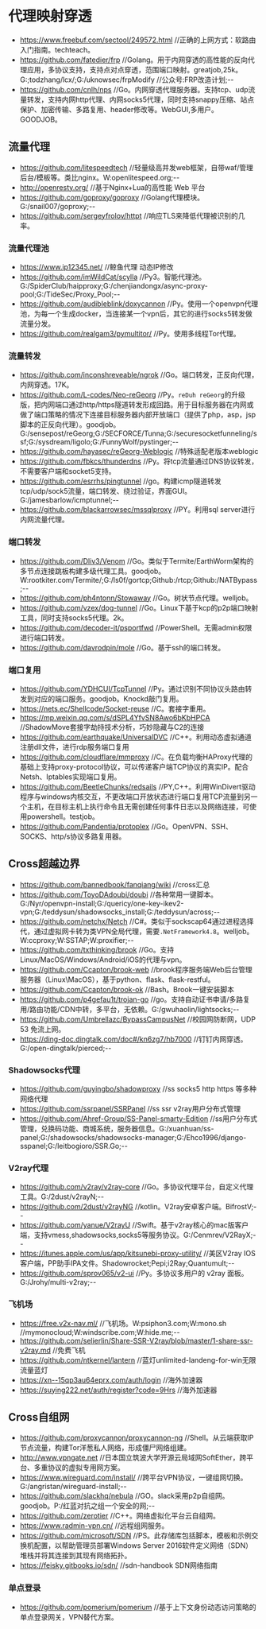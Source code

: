 # 代理映射穿透
- https://www.freebuf.com/sectool/249572.html    //正确的上网方式：软路由入门指南。techteach。
- https://github.com/fatedier/frp    //Golang。用于内网穿透的高性能的反向代理应用，多协议支持，支持点对点穿透，范围端口映射。greatjob,25k。G:;todzhang/lcx/;G:/uknowsec/frpModify //公众号:FRP改造计划;--
- https://github.com/cnlh/nps    //Go。内网穿透代理服务器。支持tcp、udp流量转发，支持内网http代理、内网socks5代理，同时支持snappy压缩、站点保护、加密传输、多路复用、header修改等。WebGUI,多用户。GOODJOB。
## 流量代理
- https://github.com/litespeedtech    //轻量级高并发web框架，自带waf/管理后台/模板等。类比nginx。W:openlitespeed.org;--
- http://openresty.org/    //基于Nginx+Lua的高性能 Web 平台
- https://github.com/goproxy/goproxy    //Golang代理模块。G:/snail007/goproxy;--
- https://github.com/sergeyfrolov/httpt    //响应TLS来降低代理被识别的几率。
### 流量代理池
- https://www.ip12345.net/    //鲸鱼代理 动态IP修改
- https://github.com/imWildCat/scylla    //Py3。智能代理池。G:/SpiderClub/haipproxy;G:/chenjiandongx/async-proxy-pool;G:/TideSec/Proxy_Pool;--
- https://github.com/audibleblink/doxycannon    //Py。使用一个openvpn代理池，为每一个生成docker，当连接某一个vpn后，其它的进行socks5转发做流量分发。
- https://github.com/realgam3/pymultitor/    //Py。使用多线程Tor代理。
### 流量转发
- https://github.com/inconshreveable/ngrok    //Go。端口转发，正反向代理，内网穿透。17K。
- https://github.com/L-codes/Neo-reGeorg    //Py。`reDuh reGeorg`的升级版，把内网端口通过http/https隧道转发形成回路。用于目标服务器在内网或做了端口策略的情况下连接目标服务器内部开放端口（提供了php，asp，jsp脚本的正反向代理）。goodjob。G:/sensepost/reGeorg;G:/SECFORCE/Tunna;G:/securesocketfunneling/ssf;G:/sysdream/ligolo;G:/FunnyWolf/pystinger;--
- https://github.com/hayasec/reGeorg-Weblogic    //特殊适配老版本weblogic
- https://github.com/fbkcs/thunderdns    //Py。将tcp流量通过DNS协议转发，不需要客户端和socket5支持。
- https://github.com/esrrhs/pingtunnel    //go。构建icmp隧道转发tcp/udp/sock5流量，端口转发、绕过验证，界面GUI。G:/jamesbarlow/icmptunnel;--
- https://github.com/blackarrowsec/mssqlproxy    //PY。利用sql server进行内网流量代理。
### 端口转发
- https://github.com/Dliv3/Venom    //Go。类似于Termite/EarthWorm架构的多节点连接跳板构建多级代理工具。goodjob。W:rootkiter.com/Termite/;G:/ls0f/gortcp;Github:/rtcp;Github:/NATBypass;--
- https://github.com/ph4ntonn/Stowaway    //Go。树状节点代理。welljob。
- https://github.com/vzex/dog-tunnel    //Go。Linux下基于kcp的p2p端口映射工具，同时支持socks5代理。2k。
- https://github.com/decoder-it/psportfwd    //PowerShell。无需admin权限进行端口转发。
- https://github.com/davrodpin/mole    //Go。基于ssh的端口转发。
### 端口复用
- https://github.com/YDHCUI/TcpTunnel    //Py。通过识别不同协议头路由转发到对应的端口服务。goodjob。Knockd敲门复用。
- https://nets.ec/Shellcode/Socket-reuse    //C。套接字重用。
- https://mp.weixin.qq.com/s/dSPL4YfvSN8Awo6bKbHPCA     //ShadowMove套接字劫持技术分析，巧妙隐藏与C2的连接
- https://github.com/earthquake/UniversalDVC    //C++。利用动态虚拟通道注册dll文件，进行rdp服务端口复用
- https://github.com/cloudflare/mmproxy    //C。在负载均衡HAProxy代理的基础上支持proxy-protocol协议，可以传递客户端TCP协议的真实IP。配合Netsh、Iptables实现端口复用。
- https://github.com/BeetleChunks/redsails    //PY,C++。利用WinDivert驱动程序与windows内核交互，不更改端口开放状态进行端口复用TCP流量到另一个主机，在目标主机上执行命令且无需创建任何事件日志以及网络连接，可使用powershell。testjob。
- https://github.com/Pandentia/protoplex    //Go。OpenVPN、SSH、SOCKS、http/s协议多路复用器。

## Cross超越边界
- https://github.com/bannedbook/fanqiang/wiki    //cross汇总
- https://github.com/ToyoDAdoubi/doubi    //各种常用一键脚本。G:/Nyr/openvpn-install;G:/quericy/one-key-ikev2-vpn;G:/teddysun/shadowsocks_install;G:/teddysun/across;--
- https://github.com/netchx/Netch    //C#。类似于sockscap64通过进程选择代，通过虚拟网卡转为类VPN全局代理，需要```.NetFramework4.8```。welljob。W:ccproxy;W:SSTAP;W:proxifier;--
- https://github.com/txthinking/brook    //Go。支持Linux/MacOS/Windows/Android/iOS的代理与vpn。
- https://github.com/Ccapton/brook-web    //brook程序服务端Web后台管理服务器（Linux\MacOS），基于python、flask、flask-restful。
- https://github.com/Ccapton/brook-ok    //Bash。Brook一键安装脚本
- https://github.com/p4gefau1t/trojan-go    //go。支持自动证书申请/多路复用/路由功能/CDN中转，多平台，无依赖。G:/gwuhaolin/lightsocks;--
- https://github.com/Umbrellazc/BypassCampusNet    //校园网防断网，UDP 53 免流上网。
- https://ding-doc.dingtalk.com/doc#/kn6zg7/hb7000    //钉钉内网穿透。G:/open-dingtalk/pierced;--
### Shadowsocks代理
- https://github.com/guyingbo/shadowproxy    //ss socks5 http https 等多种网络代理
- https://github.com/ssrpanel/SSRPanel    //ss ssr v2ray用户分布式管理
- https://github.com/Ahref-Group/SS-Panel-smarty-Edition    //ss用户分布式管理，兑换码功能、商城系统，服务器信息。G:/xuanhuan/ss-panel;G:/shadowsocks/shadowsocks-manager;G:/Ehco1996/django-sspanel;G:/leitbogioro/SSR.Go;--
### V2ray代理
- https://github.com/v2ray/v2ray-core    //Go。多协议代理平台，自定义代理工具。G:/2dust/v2rayN;--
- https://github.com/2dust/v2rayNG    //kotlin。V2ray安卓客户端。BifrostV;--
- https://github.com/yanue/V2rayU    //Swift。基于v2ray核心的mac版客户端，支持vmess,shadowsocks,socks5等服务协议。G:/Cenmrev/V2RayX;--
- https://itunes.apple.com/us/app/kitsunebi-proxy-utility/    //美区V2ray IOS客户端，PP助手IPA文件。Shadowrocket;Pepi;i2Ray;Quantumult;--
- https://github.com/sprov065/v2-ui    //Py。多协议多用户的 v2ray 面板。G:/Jrohy/multi-v2ray;--
### 飞机场
- https://free.v2x-nav.ml/    //飞机场。W:psiphon3.com;W:mono.sh //mymonocloud;W:windscribe.com;W:hide.me;--
- https://github.com/selierlin/Share-SSR-V2ray/blob/master/1-share-ssr-v2ray.md    //免费飞机
- https://github.com/ntkernel/lantern    //蓝灯unlimited-landeng-for-win无限流量蓝灯
- https://xn--15qp3au64eprx.com/auth/login    //海外加速器
- https://suying222.net/auth/register?code=9Hrs    //海外加速器

## Cross自组网
- https://github.com/proxycannon/proxycannon-ng    //Shell。从云端获取IP节点流量，构建Tor洋葱私人网络，形成僵尸网络组建。
- http://www.vpngate.net    //日本国立筑波大学开源云局域网SoftEther，跨平台、多重协议的虚拟专用网方案。
- https://www.wireguard.com/install/    //跨平台VPN协议，一键组网切换。G:/angristan/wireguard-install;--
- https://github.com/slackhq/nebula    //GO。slack采用p2p自组网。goodjob。P:/红蓝对抗之组一个安全的网;--
- https://github.com/zerotier    //C++。网络虚拟化平台云自组网。
- https://www.radmin-vpn.cn/    //远程组网服务。
- https://github.com/microsoft/SDN    //PS。此存储库包括脚本，模板和示例交换机配置，以帮助管理员部署Windows Server 2016软件定义网络（SDN）堆栈并将其连接到其现有网络拓扑。
- https://feisky.gitbooks.io/sdn/    //sdn-handbook SDN网络指南
### 单点登录
- https://github.com/pomerium/pomerium    //基于上下文身份动态访问策略的单点登录网关，VPN替代方案。